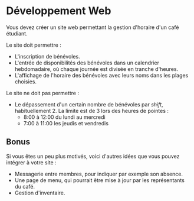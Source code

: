 # Développement Web

Vous devez créer un site web permettant la gestion d'horaire d'un café étudiant.

Le site doit permettre :

* L'inscription de bénévoles.
* L'entrée de disponibilités des bénévoles dans un calendrier hebdomadaire,
  où chaque journée est divisée en tranche d'heures.
* L'affichage de l'horaire des bénévoles avec leurs noms dans les plages
  choisies.

Le site ne doit pas permettre :

* Le dépassement d'un certain nombre de bénévoles par *shift*, habituellement 2.
  La limite est de 3 lors des heures de pointes :
  * 8:00 à 12:00 du lundi au mercredi
  * 7:00 à 11:00 les jeudis et vendredis

## Bonus

Si vous êtes un peu plus motivés, voici d'autres idées que vous pouvez intégrer
à votre site :

* Messagerie entre membres, pour indiquer par exemple son absence.
* Une page de menu, qui pourrait être mise à jour par les représentants du café.
* Gestion d'inventaire.
